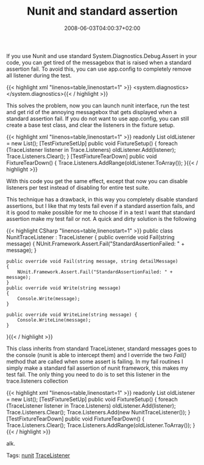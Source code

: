 ﻿---
title: "Nunit and standard assertion"
description: ""
date: 2008-06-03T04:00:37+02:00
draft: false
tags: [Testing]
categories: [Testing]
---
If you use Nunit and use standard System.Diagnostics.Debug.Assert in your code, you can get tired of the messagebox that is raised when a standard assertion fail. To avoid this, you can use app.config to completely remove all listener during the test.

{{< highlight xml "linenos=table,linenostart=1" >}}
    <system.diagnostics>
         <trace autoflush="false" indentsize="4">
             <listeners>
                 <clear/>
             </listeners>
         </trace>
     </system.diagnostics>{{< / highlight >}}

<!-- Code inserted with Steve Dunn's Windows Live Writer Code Formatter Plugin.  http://dunnhq.com -->

This solves the problem, now you can launch nunit interface, run the test and get rid of the annoying messagebox that gets displayed when a standard assertion fail. If you do not want to use app.config, you can still create a base test class, and clear the listeners in the fixture setup.

{{< highlight xml "linenos=table,linenostart=1" >}}
readonly List<TraceListener> oldListener = new List<TraceListener>();
[TestFixtureSetUp]
public void FixtureSetup() {
    foreach (TraceListener listener in Trace.Listeners)
        oldListener.Add(listener);
    Trace.Listeners.Clear();
}
[TestFixtureTearDown]
public void FixtureTearDown()
{
    Trace.Listeners.AddRange(oldListener.ToArray());
}{{< / highlight >}}

<!-- Code inserted with Steve Dunn's Windows Live Writer Code Formatter Plugin.  http://dunnhq.com -->

With this code you get the same effect, except that now you can disable listeners per test instead of disabling for entire test suite.

This technique has a drawback, in this way you completely disable standard assertions, but I like that my tests fail even if a standard assertion fails, and it is good to make possible for me to choose if in a test I want that standard assertion make my test fail or not. A quick and dirty solution is the following

{{< highlight CSharp "linenos=table,linenostart=1" >}}
public class NunitTraceListener : TraceListener
{
    public override void Fail(string message)
    {
        NUnit.Framework.Assert.Fail("StandardAssertionFailed: " + message);
    }

    public override void Fail(string message, string detailMessage)
    {
        NUnit.Framework.Assert.Fail("StandardAssertionFailed: " + message);
    }
    public override void Write(string message)
    {
        Console.Write(message);
    }

    public override void WriteLine(string message) {
        Console.WriteLine(message);
    }
}{{< / highlight >}}

<!-- Code inserted with Steve Dunn's Windows Live Writer Code Formatter Plugin.  http://dunnhq.com -->

This class inherits from standard TraceListener, standard messages goes to the console (nunit is able to intercept them) and I override the two *Fail()* method that are called when some assert is failing. In my fail routines I simply make a standard fail assertion of nunit framework, this makes my test fail. The only thing you need to do is to set this listener in the trace.listeners collection

{{< highlight xml "linenos=table,linenostart=1" >}}
readonly List<TraceListener> oldListener = new List<TraceListener>();
[TestFixtureSetUp]
public void FixtureSetup()
{
    foreach (TraceListener listener in Trace.Listeners)
        oldListener.Add(listener);
    Trace.Listeners.Clear();
    Trace.Listeners.Add(new NunitTraceListener());
}
[TestFixtureTearDown]
public void FixtureTearDown()
{
    Trace.Listeners.Clear();
    Trace.Listeners.AddRange(oldListener.ToArray());
}{{< / highlight >}}

<!-- Code inserted with Steve Dunn's Windows Live Writer Code Formatter Plugin.  http://dunnhq.com -->

alk.

Tags: [nunit](http://technorati.com/tag/nunit) [TraceListener](http://technorati.com/tag/TraceListener)


